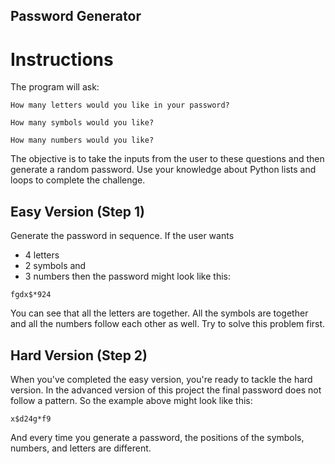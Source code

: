 ## Password Generator
# Instructions
The program will ask:
```
How many letters would you like in your password?
```
```
How many symbols would you like?
```
```
How many numbers would you like?
```
The objective is to take the inputs from the user to these questions and then generate a random password. Use your knowledge about Python lists and loops to complete the challenge.

## Easy Version (Step 1)
Generate the password in sequence. If the user wants

- 4 letters
- 2 symbols and
- 3 numbers
then the password might look like this:
```
fgdx$*924
```
You can see that all the letters are together. All the symbols are together and all the numbers follow each other as well. Try to solve this problem first.

## Hard Version (Step 2)
When you've completed the easy version, you're ready to tackle the hard version. In the advanced version of this project the final password does not follow a pattern. So the example above might look like this:
```
x$d24g*f9
```
And every time you generate a password, the positions of the symbols, numbers, and letters are different.
